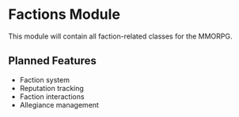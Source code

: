 # Factions Module

This module will contain all faction-related classes for the MMORPG.

## Planned Features

- Faction system
- Reputation tracking
- Faction interactions
- Allegiance management
